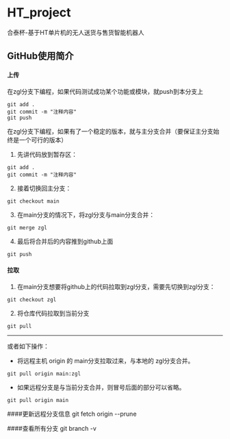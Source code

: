 



# HT_project

合泰杯-基于HT单片机的无人送货与售货智能机器人




## GitHub使用简介

#### 上传

在zgl分支下编程，如果代码测试成功某个功能或模块，就push到本分支上

```
git add .
git commit -m "注释内容"
git push
```



在zgl分支下编程，如果有了一个稳定的版本，就与主分支合并（要保证主分支始终是一个可行的版本）

1. 先讲代码放到暂存区：

```
git add .
git commit -m "注释内容"
```

2. 接着切换回主分支：

```
git checkout main
```

3. 在main分支的情况下，将zgl分支与main分支合并：

```
git merge zgl
```

4. 最后将合并后的内容推到github上面

```
git push
```



#### 拉取

1. 在main分支想要将github上的代码拉取到zgl分支，需要先切换到zgl分支：

```
git checkout zgl
```

2. 将仓库代码拉取到当前分支

```
git pull
```



---



或者如下操作：

- 将远程主机 origin 的 main分支拉取过来，与本地的 zgl分支合并。

```git
git pull origin main:zgl
```

- 如果远程分支是与当前分支合并，则冒号后面的部分可以省略。

```
git pull origin main
```

####更新远程分支信息
    git fetch origin --prune

####查看所有分支
    git branch -v
